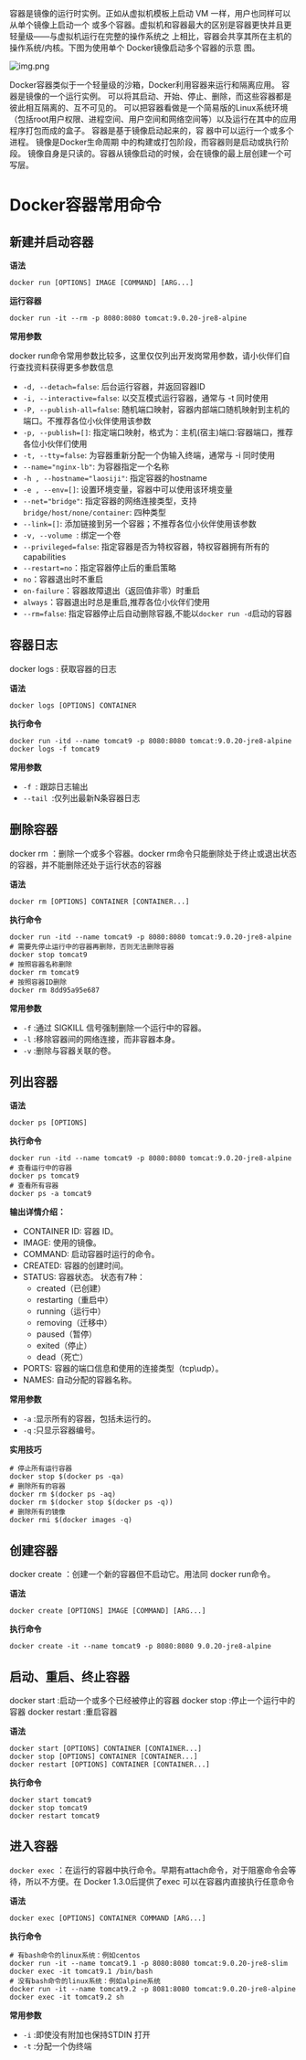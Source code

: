 容器是镜像的运行时实例。正如从虚拟机模板上启动 VM 一样，用户也同样可以从单个镜像上启动一个
或多个容器。虚拟机和容器最大的区别是容器更快并且更轻量级——与虚拟机运行在完整的操作系统之
上相比，容器会共享其所在主机的操作系统/内核。下图为使用单个 Docker镜像启动多个容器的示意
图。

![img.png](container.png)

Docker容器类似于一个轻量级的沙箱，Docker利用容器来运行和隔离应用。
容器是镜像的一个运行实例。
可以将其启动、开始、停止、删除，而这些容器都是彼此相互隔离的、互不可见的。
可以把容器看做是一个简易版的Linux系统环境（包括root用户权限、进程空间、用户空间和网络空间等）以及运行在其中的应用程序打包而成的盒子。
容器是基于镜像启动起来的，容 器中可以运行一个或多个进程。
镜像是Docker生命周期 中的构建或打包阶段，而容器则是启动或执行阶段。
镜像自身是只读的。容器从镜像启动的时候，会在镜像的最上层创建一个可写层。

# Docker容器常用命令

## 新建并启动容器

**语法**
```shell
docker run [OPTIONS] IMAGE [COMMAND] [ARG...]
```
**运行容器**
```shell
docker run -it --rm -p 8080:8080 tomcat:9.0.20-jre8-alpine
```

**常用参数**

docker run命令常用参数比较多，这里仅仅列出开发岗常用参数，请小伙伴们自行查找资料获得更多参数信息
- `-d, --detach=false`: 后台运行容器，并返回容器ID
- `-i, --interactive=false`: 以交互模式运行容器，通常与 -t 同时使用
- `-P, --publish-all=false`: 随机端口映射，容器内部端口随机映射到主机的端口。不推荐各位小伙伴使用该参数
- `-p, --publish=[]`: 指定端口映射，格式为：主机(宿主)端口:容器端口，推荐各位小伙伴们使用
- `-t, --tty=false`: 为容器重新分配一个伪输入终端，通常与 -i 同时使用
- `--name="nginx-lb"`: 为容器指定一个名称
- `-h , --hostname="laosiji"`: 指定容器的hostname
- `-e , --env=[]`: 设置环境变量，容器中可以使用该环境变量
- `--net="bridge"`: 指定容器的网络连接类型，支持 `bridge/host/none/container`: 四种类型
- `--link=[]`: 添加链接到另一个容器；不推荐各位小伙伴使用该参数
- `-v, --volume `: 绑定一个卷
- `--privileged=false`: 指定容器是否为特权容器，特权容器拥有所有的capabilities
- `--restart=no`：指定容器停止后的重启策略
- `no`：容器退出时不重启
- `on-failure`：容器故障退出（返回值非零）时重启
- `always`：容器退出时总是重启,推荐各位小伙伴们使用
- `--rm=false`: 指定容器停止后自动删除容器,不能以`docker run -d`启动的容器

## 容器日志
docker logs : 获取容器的日志

**语法**
```shell
docker logs [OPTIONS] CONTAINER
```

**执行命令**
```shell
docker run -itd --name tomcat9 -p 8080:8080 tomcat:9.0.20-jre8-alpine
docker logs -f tomcat9
```

**常用参数**
- `-f `: 跟踪日志输出
- `--tail `:仅列出最新N条容器日志

## 删除容器
docker rm ：删除一个或多个容器。docker rm命令只能删除处于终止或退出状态的容器，并不能删除还处于运行状态的容器

**语法**
```shell
docker rm [OPTIONS] CONTAINER [CONTAINER...]
```
**执行命令**
```shell
docker run -itd --name tomcat9 -p 8080:8080 tomcat:9.0.20-jre8-alpine
# 需要先停止运行中的容器再删除，否则无法删除容器
docker stop tomcat9
# 按照容器名称删除
docker rm tomcat9
# 按照容器ID删除
docker rm 8dd95a95e687
```
**常用参数**
- `-f` :通过 SIGKILL 信号强制删除一个运行中的容器。
- `-l` :移除容器间的网络连接，而非容器本身。
- `-v` :删除与容器关联的卷。
 
## 列出容器

**语法**
```shell
docker ps [OPTIONS]
```
**执行命令**
```shell
docker run -itd --name tomcat9 -p 8080:8080 tomcat:9.0.20-jre8-alpine
# 查看运行中的容器
docker ps tomcat9
# 查看所有容器
docker ps -a tomcat9
```
**输出详情介绍：**
- CONTAINER ID: 容器 ID。
- IMAGE: 使用的镜像。
- COMMAND: 启动容器时运行的命令。
- CREATED: 容器的创建时间。
- STATUS: 容器状态。  状态有7种：
  - created（已创建）
  - restarting（重启中）
  - running（运行中）
  - removing（迁移中）
  - paused（暂停）
  - exited（停止）
  - dead（死亡）
- PORTS: 容器的端口信息和使用的连接类型（tcp\udp）。
- NAMES: 自动分配的容器名称。

**常用参数**
- `-a` :显示所有的容器，包括未运行的。
- `-q` :只显示容器编号。

**实用技巧**
```shell
# 停止所有运行容器
docker stop $(docker ps -qa)
# 删除所有的容器
docker rm $(docker ps -aq)
docker rm $(docker stop $(docker ps -q))
# 删除所有的镜像
docker rmi $(docker images -q)
```
## 创建容器
docker create ：创建一个新的容器但不启动它。用法同 docker run命令。

**语法**
```shell
docker create [OPTIONS] IMAGE [COMMAND] [ARG...]
```

**执行命令**
```shell
docker create -it --name tomcat9 -p 8080:8080 9.0.20-jre8-alpine
```
## 启动、重启、终止容器
docker start :启动一个或多个已经被停止的容器
docker stop :停止一个运行中的容器
docker restart :重启容器

**语法**
```shell
docker start [OPTIONS] CONTAINER [CONTAINER...]
docker stop [OPTIONS] CONTAINER [CONTAINER...]
docker restart [OPTIONS] CONTAINER [CONTAINER...]
```
**执行命令**
```shell
docker start tomcat9
docker stop tomcat9
docker restart tomcat9
```
## 进入容器
`docker exec` ：在运行的容器中执行命令。早期有attach命令，对于阻塞命令会等待，所以不方便。在
Docker 1.3.0后提供了exec 可以在容器内直接执行任意命令

**语法**
```shell
docker exec [OPTIONS] CONTAINER COMMAND [ARG...]
```
**执行命令**
```shell
# 有bash命令的linux系统：例如centos
docker run -it --name tomcat9.1 -p 8080:8080 tomcat:9.0.20-jre8-slim
docker exec -it tomcat9.1 /bin/bash
# 没有bash命令的linux系统：例如alpine系统
docker run -it --name tomcat9.2 -p 8081:8080 tomcat:9.0.20-jre8-alpine
docker exec -it tomcat9.2 sh
```
**常用参数**
- `-i` :即使没有附加也保持STDIN 打开
- `-t` :分配一个伪终端

